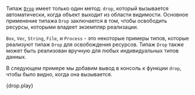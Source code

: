 Типаж [`Drop`][Drop] имеет только один метод: `drop`, который вызывается автоматически,
когда объект выходит из области видимости. Основное применение типажа `Drop`
заключается в том, чтобы освободить ресурсы, которыми владеет экземпляр реализации.

`Box`, `Vec`, `String`, `File`, и `Process` - это некоторые примеры типов, которые
реализуют типаж `Drop` для освобождения ресурсов. Типаж `Drop` также может быть
реализован вручную для любых индивидуальных типов данных.

В следующем примере мы добавим вывод в консоль к функции `drop`, чтобы было видно,
когда она вызывается.

{drop.play}

[Drop]: https://doc.rust-lang.org/std/ops/trait.Drop.html
